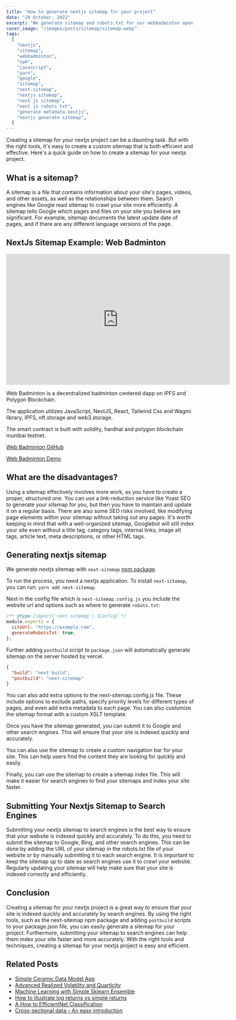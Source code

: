 ```yaml
---
title: "How to generate nextjs sitemap for your project"
date: "29 October, 2022"
excerpt: "We generate sitemap and robots.txt for our webbadminton open-source nextjs project with help of next-sitemap."
cover_image: "/images/posts/sitemap/sitemap.webp"
tags:
  [
    "nextjs",
    "sitemap",
    "webbadminton",
    "npm",
    "javascript",
    "yarn",
    "google",
    "sitemap",
    "next-sitemap",
    "nextjs sitemap",
    "next js sitemap",
    "next js robots txt",
    "generate metadata nextjs",
    "nextjs generate sitemap",
  ]
---
```


Creating a sitemap for your nextjs project can be a daunting task. But with the right tools, it's easy to create a custom sitemap that is both efficient and effective. Here's a quick guide on how to create a sitemap for your nextjs project.

## What is a sitemap?

A sitemap is a file that contains information about your site's pages, videos, and other assets, as well as the relationships between them. Search engines like Google read sitemap to crawl your site more efficiently. A sitemap tells Google which pages and files on your site you believe are significant. For example, sitemap documents the latest update date of pages, and if there are any different language versions of the page.

## NextJs Sitemap Example: Web Badminton

<div className="flex justify-center">
    <iframe width="600" height="350" src="https://www.youtube.com/embed/Dud9a8ShCVM?autoplay=1&mute=1" title="YouTube video player" frameBorder="0" allow="accelerometer; autoplay; clipboard-write; encrypted-media; gyroscope; picture-in-picture;fullscreen"></iframe>
</div>

Web Badminton is a decentralized badminton centered dapp on IPFS and Polygon Blockchain.

The application utilizes JavaScript, NextJS, React, Tailwind Css and Wagmi library, IPFS, nft.storage and web3.storage.

The smart contract is built with solidity, hardhat and polygon blockchain mumbai testnet.

[Web Badminton GitHub](https://github.com/BadmWe/WebBadminton)

[Web Badminton Demo](https://webbadminton.com)

## What are the disadvantages?

Using a sitemap effectively involves more work, as you have to create a proper, structured one. You can use a link-reduction service like Yoast SEO to generate your sitemap for you, but then you have to maintain and update it on a regular basis. There are also some SEO risks involved, like modifying page elements within your sitemap without taking out any pages. It's worth keeping in mind that with a well-organized sitemap, Googlebot will still index your site even without a title tag, category tags, internal links, image alt tags, article text, meta descriptions, or other HTML tags.

## Generating nextjs sitemap

We generate nextjs sitemap with `next-sitemap` [npm package](https://www.npmjs.com/package/next-sitemap).

To run the process, you need a nextjs application. To install `next-sitemap`, you can run:
`yarn add next-sitemap`.

Next in the config file which is `next-sitemap.config.js` you include the website url and options such as where to generate `robots.txt`:

```js
/** @type {import('next-sitemap').IConfig} */
module.exports = {
  siteUrl: "https://example.com",
  generateRobotsTxt: true,
};
```

Further adding `postbuild` script to `package.json` will automatically generate sitemap on the server hosted by vercel.

```json
{
  "build": "next build",
  "postbuild": "next-sitemap"
}
```

You can also add extra options to the next-sitemap.config.js file. These include options to exclude paths, specify priority levels for different types of pages, and even add extra metadata to each page. You can also customize the sitemap format with a custom XSLT template.

Once you have the sitemap generated, you can submit it to Google and other search engines. This will ensure that your site is indexed quickly and accurately.

You can also use the sitemap to create a custom navigation bar for your site. This can help users find the content they are looking for quickly and easily.

Finally, you can use the sitemap to create a sitemap index file. This will make it easier for search engines to find your sitemaps and index your site faster.

## Submitting Your Nextjs Sitemap to Search Engines

Submitting your nextjs sitemap to search engines is the best way to ensure that your website is indexed quickly and accurately. To do this, you need to submit the sitemap to Google, Bing, and other search engines. This can be done by adding the URL of your sitemap in the robots.txt file of your website or by manually submitting it to each search engine. It is important to keep the sitemap up to date as search engines use it to crawl your website. Regularly updating your sitemap will help make sure that your site is indexed correctly and efficiently.

## Conclusion

Creating a sitemap for your nextjs project is a great way to ensure that your site is indexed quickly and accurately by search engines. By using the right tools, such as the next-sitemap npm package and adding `postbuild` scripts to your package.json file, you can easily generate a sitemap for your project. Furthermore, submitting your sitemap to search engines can help them index your site faster and more accurately. With the right tools and techniques, creating a sitemap for your nextjs project is easy and efficient.

## Related Posts

- [Simple Ceramic Data Model App](https://dspyt.com/simple-app-with-ceramic-data-model-and-unstoppable-domains)
- [Advanced Realized Volatility and Quarticity](https://dspyt.com/advanced-realized-volatility-and-quarticity)
- [Machine Learning with Simple Sklearn Ensemble](https://dspyt.com/machine-learning-simple-sklearn-ensemble)
- [How to illustrate log returns vs simple returns](https://dspyt.com/simple-returns-log-return-and-volatility-simple-introduction)
- [A How to EfficientNet Classification](https://dspyt.com/efficientnet-classification)
- [Cross-sectional data – An easy introduction](https://dspyt.com/cross-sectional-data-an-easy-introduction)
